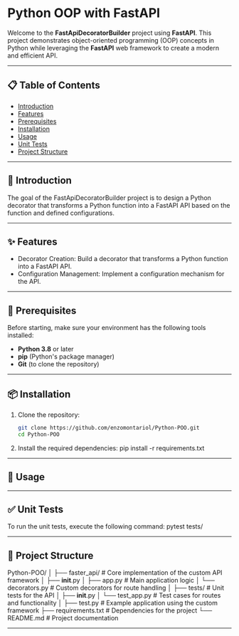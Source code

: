 # Python OOP with FastAPI

Welcome to the **FastApiDecoratorBuilder** project using **FastAPI**. This project demonstrates object-oriented programming (OOP) concepts in Python while leveraging the **FastAPI** web framework to create a modern and efficient API.

---

## 📋 Table of Contents

- [Introduction](#introduction)
- [Features](#features)
- [Prerequisites](#prerequisites)
- [Installation](#installation)
- [Usage](#usage)
- [Unit Tests](#unit-tests)
- [Project Structure](#project-structure)
---

## 🌟 Introduction

The goal of the FastApiDecoratorBuilder project is to design a Python decorator that transforms a Python function into a FastAPI API based on the function and defined configurations.

---

## ✨ Features

- Decorator Creation: Build a decorator that transforms a Python function into a FastAPI API.
- Configuration Management: Implement a configuration mechanism for the API.

---

## 🔧 Prerequisites

Before starting, make sure your environment has the following tools installed:

- **Python 3.8** or later
- **pip** (Python's package manager)
- **Git** (to clone the repository)

---

## 📦 Installation

1. Clone the repository:
   ```bash
   git clone https://github.com/enzomontariol/Python-POO.git
   cd Python-POO

2. Install the required dependencies:
    pip install -r requirements.txt

---

## 🚀 Usage


---

## ✅ Unit Tests

To run the unit tests, execute the following command:
pytest tests/


---

## 📁 Project Structure

Python-POO/
│
├── faster_api/          # Core implementation of the custom API framework
│   ├── __init__.py
│   ├── app.py           # Main application logic
│   └── decorators.py    # Custom decorators for route handling
│
├── tests/               # Unit tests for the API
│   ├── __init__.py
│   └── test_app.py      # Test cases for routes and functionality
│
├── test.py              # Example application using the custom framework
├── requirements.txt     # Dependencies for the project
└── README.md            # Project documentation


---







